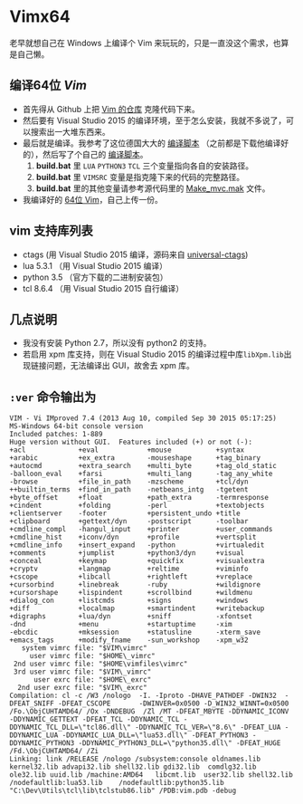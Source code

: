 # Vimx64
老早就想自己在 Windows 上编译个 Vim 来玩玩的，只是一直没这个需求，也算是自己懒。

## 编译64位 *Vim*
+ 首先得从 Github 上把 [Vim 的仓库][1] 克隆代码下来。
+ 然后要有 Visual Studio 2015 的编译环境，至于怎么安装，我就不多说了，可以搜索出一大堆东西来。
+ 最后就是编译。我参考了这位德国大大的 [编译脚本][2] （之前都是下载他编译好的），然后写了个自己的 [编译脚本](build.bat)。
	1. **build.bat** 里 `LUA` `PYTHON3` `TCL` 三个变量指向各自的安装路径。
	2. **build.bat** 里 `VIMSRC` 变量是指克隆下来的代码的完整路径。
	3. **build.bat** 里的其他变量请参考源代码里的 [Make_mvc.mak][4] 文件。
+ 我编译好的 [64位 Vim](Vim.7z)，自己上传一份。

## vim 支持库列表
+ ctags (用 Visual Studio 2015 编译，源码来自 [universal-ctags][3])
+ lua 5.3.1 （用 Visual Studio 2015 编译）
+ python 3.5 （官方下载的二进制安装包）
+ tcl 8.6.4 （用 Visual Studio 2015 自行编译）

## 几点说明
+ 我没有安装 Python 2.7，所以没有 python2 的支持。
+ 若启用 xpm 库支持，则在 Visual Studio 2015 的编译过程中库`libXpm.lib`出现链接问题，无法编译出 GUI，故舍去 xpm 库。

## `:ver` 命令输出为

```
VIM - Vi IMproved 7.4 (2013 Aug 10, compiled Sep 30 2015 05:17:25)
MS-Windows 64-bit console version
Included patches: 1-889
Huge version without GUI.  Features included (+) or not (-):
+acl             +eval            +mouse           +syntax
+arabic          +ex_extra        -mouseshape      +tag_binary
+autocmd         +extra_search    +multi_byte      +tag_old_static
-balloon_eval    +farsi           +multi_lang      -tag_any_white
-browse          +file_in_path    -mzscheme        +tcl/dyn
++builtin_terms  +find_in_path    -netbeans_intg   -tgetent
+byte_offset     +float           +path_extra      -termresponse
+cindent         +folding         -perl            +textobjects
+clientserver    -footer          +persistent_undo +title
+clipboard       +gettext/dyn     -postscript      -toolbar
+cmdline_compl   -hangul_input    +printer         +user_commands
+cmdline_hist    +iconv/dyn       +profile         +vertsplit
+cmdline_info    +insert_expand   -python          +virtualedit
+comments        +jumplist        +python3/dyn     +visual
+conceal         +keymap          +quickfix        +visualextra
+cryptv          +langmap         +reltime         +viminfo
+cscope          +libcall         +rightleft       +vreplace
+cursorbind      +linebreak       -ruby            +wildignore
+cursorshape     +lispindent      +scrollbind      +wildmenu
+dialog_con      +listcmds        +signs           +windows
+diff            +localmap        +smartindent     +writebackup
+digraphs        +lua/dyn         +sniff           -xfontset
-dnd             +menu            +startuptime     -xim
-ebcdic          +mksession       +statusline      -xterm_save
+emacs_tags      +modify_fname    -sun_workshop    -xpm_w32
   system vimrc file: "$VIM\vimrc"
     user vimrc file: "$HOME\_vimrc"
 2nd user vimrc file: "$HOME\vimfiles\vimrc"
 3rd user vimrc file: "$VIM\_vimrc"
      user exrc file: "$HOME\_exrc"
  2nd user exrc file: "$VIM\_exrc"
Compilation: cl -c /W3 /nologo  -I. -Iproto -DHAVE_PATHDEF -DWIN32  -DFEAT_SNIFF -DFEAT_CSCOPE       -DWINVER=0x0500 -D_WIN32_WINNT=0x0500  /Fo.\ObjCUHTAMD64/ /Ox -DNDEBUG  /Zl /MT -DFEAT_MBYTE -DDYNAMIC_ICONV -DDYNAMIC_GETTEXT -DFEAT_TCL -DDYNAMIC_TCL -DDYNAMIC_TCL_DLL=\"tcl86.dll\" -DDYNAMIC_TCL_VER=\"8.6\" -DFEAT_LUA -DDYNAMIC_LUA -DDYNAMIC_LUA_DLL=\"lua53.dll\" -DFEAT_PYTHON3 -DDYNAMIC_PYTHON3 -DDYNAMIC_PYTHON3_DLL=\"python35.dll\" -DFEAT_HUGE /Fd.\ObjCUHTAMD64/ /Zi
Linking: link /RELEASE /nologo /subsystem:console oldnames.lib kernel32.lib advapi32.lib shell32.lib gdi32.lib  comdlg32.lib ole32.lib uuid.lib /machine:AMD64   libcmt.lib  user32.lib shell32.lib  /nodefaultlib:lua53.lib    /nodefaultlib:python35.lib   "C:\Dev\Utils\tcl\lib\tclstub86.lib" /PDB:vim.pdb -debug
```

[1]: https://github.com/vim/vim
[2]: https://tuxproject.de/projects/vim/_compile.bat.php
[3]: https://github.com/universal-ctags/ctags.git
[4]: https://github.com/vim/vim/blob/master/src/Make_mvc.mak